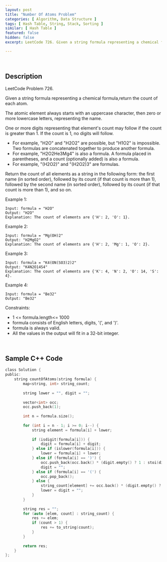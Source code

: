 ```yaml
---
layout: post
title: "Number Of Atoms Problem"
categories: [ Algorithm, Data Structure ]
tags: [ Hash Table, String, Stack, Sorting ]
similar: [ Hash Table ]
featured: false
hidden: false
excerpt: LeetCode 726. Given a string formula representing a chemical formula,return the count of each atom.

---
```


<br />

## Description

LeetCode Problem 726.

Given a string formula representing a chemical formula,return the count of each atom.

The atomic element always starts with an uppercase character, then zero or more lowercase letters, representing the name.

One or more digits representing that element's count may follow if the count is greater than 1. If the count is 1, no digits will follow.
* For example, "H2O" and "H2O2" are possible, but "H1O2" is impossible.
Two formulas are concatenated together to produce another formula.
* For example, "H2O2He3Mg4" is also a formula.
A formula placed in parentheses, and a count (optionally added) is also a formula.
* For example, "(H2O2)" and "(H2O2)3" are formulas.

Return the count of all elements as a string in the following form: the first name (in sorted order), followed by its count (if that count is more than 1), followed by the second name (in sorted order), followed by its count (if that count is more than 1), and so on.

Example 1:
```
Input: formula = "H2O"
Output: "H2O"
Explanation: The count of elements are {'H': 2, 'O': 1}.
```

Example 2:
```
Input: formula = "Mg(OH)2"
Output: "H2MgO2"
Explanation: The count of elements are {'H': 2, 'Mg': 1, 'O': 2}.
```

Example 3:
```
Input: formula = "K4(ON(SO3)2)2"
Output: "K4N2O14S4"
Explanation: The count of elements are {'K': 4, 'N': 2, 'O': 14, 'S': 4}.
```

Example 4:
```
Input: formula = "Be32"
Output: "Be32"
```

Constraints:
* 1 <= formula.length<= 1000
* formula consists of English letters, digits, '(', and ')'.
* formula is always valid.
* All the values in the output will fit in a 32-bit integer.

<br />

## Sample C++ Code


```c
class Solution {
public:
    string countOfAtoms(string formula) {
        map<string, int> string_count;
        
        string lower = "", digit = "";
        
        vector<int> occ;
        occ.push_back(1);
        
        int n = formula.size();
        
        for (int i = n - 1; i >= 0; i--) {
            string element = formula[i] + lower;
            
            if (isdigit(formula[i])) {
                digit = formula[i] + digit;
            } else if (islower(formula[i])) {
                lower = formula[i] + lower;
            } else if (formula[i] == ')') {
                occ.push_back(occ.back() * (digit.empty() ? 1 : stoi(digit)));
                digit = "";
            } else if (formula[i] == '(') {
                occ.pop_back();
            } else {
                string_count[element] += occ.back() * (digit.empty() ? 1 : stoi(digit));
                lower = digit = "";
            }
        }
        
        string res = "";
        for (auto [elem, count] : string_count) {
            res += elem;
            if (count > 1) {
                res += to_string(count);
            }
        }
        
        return res;
    }
};
```


